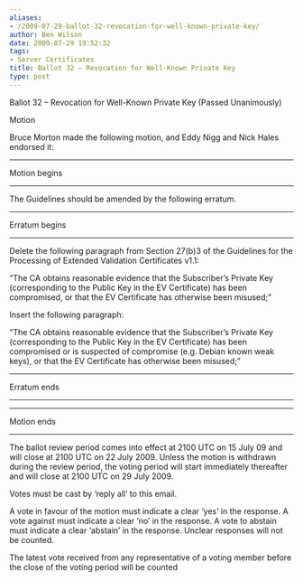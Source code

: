 ```yaml
---
aliases:
- /2009-07-29-ballot-32-revocation-for-well-known-private-key/
author: Ben Wilson
date: 2009-07-29 19:52:32
tags:
- Server Certificates
title: Ballot 32 – Revocation for Well-Known Private Key
type: post
---
```


Ballot 32 – Revocation for Well-Known Private Key (Passed Unanimously)

Motion

Bruce Morton made the following motion, and Eddy Nigg and Nick Hales endorsed it:

______________________________________________________________________

Motion begins

______________________________________________________________________

The Guidelines should be amended by the following erratum.

______________________________________________________________________

Erratum begins

______________________________________________________________________

Delete the following paragraph from Section 27(b)3 of the Guidelines for the Processing of Extended Validation Certificates v1.1:

“The CA obtains reasonable evidence that the Subscriber’s Private Key (corresponding to the Public Key in the EV Certificate) has been compromised, or that the EV Certificate has otherwise been misused;”

Insert the following paragraph:

“The CA obtains reasonable evidence that the Subscriber’s Private Key (corresponding to the Public Key in the EV Certificate) has been compromised or is suspected of compromise (e.g. Debian known weak keys), or that the EV Certificate has otherwise been misused;”

______________________________________________________________________

Erratum ends

______________________________________________________________________

______________________________________________________________________

Motion ends

______________________________________________________________________

The ballot review period comes into effect at 2100 UTC on 15 July 09 and will close at 2100 UTC on 22 July 2009. Unless the motion is withdrawn during the review period, the voting period will start immediately thereafter and will close at 2100 UTC on 29 July 2009.

Votes must be cast by ‘reply all’ to this email.

A vote in favour of the motion must indicate a clear ‘yes’ in the response. A vote against must indicate a clear ‘no’ in the response. A vote to abstain must indicate a clear ‘abstain’ in the response. Unclear responses will not be counted.

The latest vote received from any representative of a voting member before the close of the voting period will be counted
